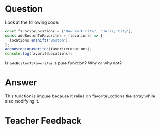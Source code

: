 # Question

Look at the following code:

```js
const favoriteLocations = ["New York City", "Jersey City"];
const addBostonToFavorites = (locations) => {
  locations.unshift("Boston");
};
addBostonToFavorites(favoriteLocations);
console.log(favoriteLocations);
```

Is `addBostonToFavorites` a pure function? Why or why not?

# Answer
This function is impure because it relies on favoriteLoctions the array while also modifying it.


# Teacher Feedback
